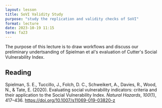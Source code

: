 ```yaml
---
layout: lesson
title: SoVI Validity Study
purpose: "study the replication and validity checks of SoVI"
format: lecture
date: 2023-10-19 11:15
term: fa23
---
```


The purpose of this lecture is to draw workflows and discuss our preliminary undertsanding of Spielman et al's evaluation of Cutter's Social Vulnerability Index.

## Reading

Spielman, S. E., Tuccillo, J., Folch, D. C., Schweikert, A., Davies, R., Wood, N., &#38; Tate, E. (2020). Evaluating social vulnerability indicators: criteria and their application to the Social Vulnerability Index. *Natural Hazards*, *100*(1), 417–436. <https://doi.org/10.1007/s11069-019-03820-z>